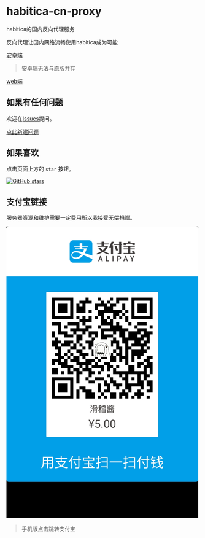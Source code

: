 # habitica-cn-proxy
habitica的国内反向代理服务

反向代理让国内网络流畅使用habitica成为可能

[安卓端](https://github.com/EYHN/habitica-cn-proxy/releases)

> 安卓端无法与原版并存

[web端](https://habitica.huaji8.top)

## 如果有任何问题

欢迎在[Issues](https://github.com/EYHN/habitica-cn-proxy/issues)提问。

[点此新建问题](https://github.com/EYHN/habitica-cn-proxy/issues/new)

## 如果喜欢

点击页面上方的 `star` 按钮。

[![GitHub stars](https://img.shields.io/github/stars/badges/shields.svg?style=social&label=Star)]()

## 支付宝链接

服务器资源和维护需要一定费用所以我接受无偿捐赠。

<a href="https://qr.alipay.com/FKX01755SSMQIZE6U7YZ13"><img alt="捐赠二维码" src="https://github.com/EYHN/habitica-cn-proxy/blob/master/%E6%8D%90%E8%B5%A0%E4%BA%8C%E7%BB%B4%E7%A0%81.jpg?raw=true" width="500px" /></a>

> 手机版点击跳转支付宝
